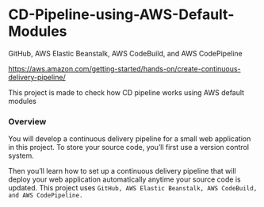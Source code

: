 # CD-Pipeline-using-AWS-Default-Modules
GitHub, AWS Elastic Beanstalk, AWS CodeBuild, and AWS CodePipeline

https://aws.amazon.com/getting-started/hands-on/create-continuous-delivery-pipeline/

This project is made to check how CD pipeline works using AWS default modules 

### Overview 
You will develop a continuous delivery pipeline for a small web application in this project. To store your source code, you’ll first use a version control system. 

Then you’ll learn how to set up a continuous delivery pipeline that will deploy your web application automatically anytime your source code is updated. This project uses `GitHub, AWS Elastic Beanstalk, AWS CodeBuild, and AWS CodePipeline.`


